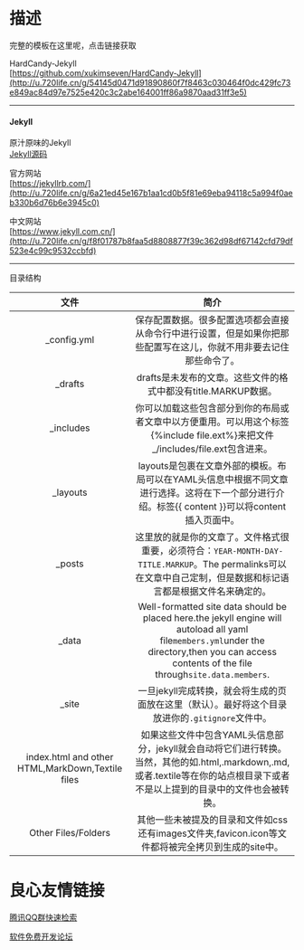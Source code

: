 # 描述

完整的模板在这里呢，点击链接获取

HardCandy-Jekyll  
[https://github.com/xukimseven/HardCandy-Jekyll](http://u.720life.cn/g/54145d0471d91890860f7f8463c030464f0dc429fc73e849ac84d97e7525e420c3c2abe164001ff86a9870aad31ff3e5) 

---

#### Jekyll

原汁原味的Jekyll  
[Jekyll源码](http://u.720life.cn/g/54145d0471d91890860f7f8463c0304654dd3c9dbefe48a50b90ea6ba5c85f2e) 

官方网站  
[https://jekyllrb.com/](http://u.720life.cn/g/6a21ed45e167b1aa1cd0b5f81e69eba94118c5a994f0aeb330b6d76b6e3945c0) 

中文网站  
[https://www.jekyll.com.cn/](http://u.720life.cn/g/f8f01787b8faa5d8808877f39c362d98df67142cfd79df523e4c99c9532ccbfd) 

---

目录结构

|文件|简介|
|:-:|:-:|
| _config.yml | 保存配置数据。很多配置选项都会直接从命令行中进行设置，但是如果你把那些配置写在这儿，你就不用非要去记住那些命令了。 |
| _drafts     | drafts是未发布的文章。这些文件的格式中都没有title.MARKUP数据。 |
| _includes   | 你可以加载这些包含部分到你的布局或者文章中以方便重用。可以用这个标签{%include file.ext%}来把文件_/includes/file.ext包含进来。 |
| _layouts    | layouts是包裹在文章外部的模板。布局可以在YAML头信息中根据不同文章进行选择。这将在下一个部分进行介绍。标签{{  content  }}可以将content插入页面中。 |
| _posts      | 这里放的就是你的文章了。文件格式很重要，必须符合：`YEAR-MONTH-DAY-TITLE.MARKUP`。The permalinks可以在文章中自己定制，但是数据和标记语言都是根据文件名来确定的。 |
| _data       | Well-formatted site data should be placed here.the jekyll engine will autoload all yaml file`members.yml`under the directory,then you can access contents of the file through`site.data.members`. |
| _site       | 一旦jekyll完成转换，就会将生成的页面放在这里（默认）。最好将这个目录放进你的`.gitignore`文件中。 |
| index.html and other HTML,MarkDown,Textile files | 如果这些文件中包含YAML头信息部分，jekyll就会自动将它们进行转换。当然，其他的如.html,.markdown,.md,或者.textile等在你的站点根目录下或者不是以上提到的目录中的文件也会被转换。 |
| Other Files/Folders | 其他一些未被提及的目录和文件如css还有images文件夹,favicon.icon等文件都将被完全拷贝到生成的site中。 |




 # 良心友情链接

[腾讯QQ群快速检索](http://u.720life.cn/s/8cf73f7c)

[软件免费开发论坛](http://u.720life.cn/s/bbb01dc0)